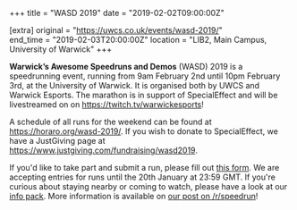 +++
title = "WASD 2019"
date = "2019-02-02T09:00:00Z"

[extra]
original = "https://uwcs.co.uk/events/wasd-2019/"    
end_time = "2019-02-03T20:00:00Z"
location = "LIB2, Main Campus, University of Warwick"
+++

**Warwick’s Awesome Speedruns and Demos** (WASD) 2019 is a speedrunning event, running from 9am February 2nd until 10pm February 3rd, at the University of Warwick. It is organised both by UWCS and Warwick Esports. The marathon is in support of SpecialEffect and will be livestreamed on on <https://twitch.tv/warwickesports>\!

A schedule of all runs for the weekend can be found at <https://horaro.org/wasd-2019/>. If you wish to donate to SpecialEffect, we have a JustGiving page at <https://www.justgiving.com/fundraising/wasd2019>.

If you'd like to take part and submit a run, please fill out [this form](https://tinyurl.com/wasd-2019-entry). We are accepting entries for runs until the 20th January at 23:59 GMT. If you're curious about staying nearby or coming to watch, please have a look at our [info pack](https://www.dropbox.com/s/eswry1kxlt8zh4i/wasd-2019-infopack.pdf). More information is available on [our post on /r/speedrun](https://www.reddit.com/r/speedrun/comments/acvu9a/wasd_2019_submissions_open/)\!

